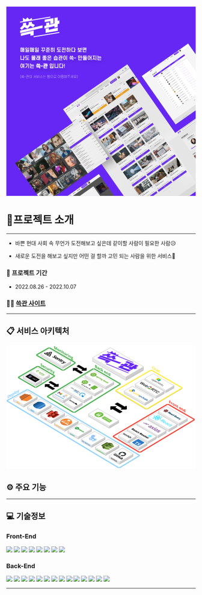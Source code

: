 <img src="https://github.com/HH99-NearBy/HH99-NearBy-BE/blob/main/Images/ssggwanmain.png" alt="쓱관메인" width="650"></img><br/>

# 📢프로젝트 소개
<hr>

* 바쁜 현대 사회 속 무언가 도전해보고 싶은데 같이할 사람이 필요한 사람😥

* 새로운 도전을 해보고 싶지만 어떤 걸 할까 고민 되는 사람을 위한 서비스🙌


### 📆 프로젝트 기간

* 2022.08.26 - 2022.10.07

### 🏃‍♂ [쓱관 사이트](https://ssggwan.shop)

<hr>

## 📋 서비스 아키텍처
<img src="https://github.com/HH99-NearBy/HH99-NearBy-BE/blob/main/Images/image%20(2).png" alt="서비스아키텍처" width="650"></img><br/>


## ⚙ 주요 기능
<hr>

## 💻 기술정보
### Front-End
<p align=justify>
<img src="https://img.shields.io/badge/React-61DAFB?style=flat-square&logo=React&logoColor=000000"/>
<img src="https://img.shields.io/badge/React Query-FF4154?style=flat-square&logo=React Query&logoColor=000000"/>
<img src="https://img.shields.io/badge/React Router-CA4245?style=flat-square&logo=React Router&logoColor=000000"/>
<img src="https://img.shields.io/badge/TypeScript-3278C6?style=flat-square&logo=TypeScript&logoColor=ffffff"/>
<img src="https://img.shields.io/badge/styled-components-DB7093?style=flat-square&logo=styled-components&logoColor=ffffff"/>
<img src="https://img.shields.io/badge/Axios-5A29E4?style=flat-square&logo=Axios&logoColor=ffffff"/>
<img src="https://img.shields.io/badge/WebRTC-333333?style=flat-square&logo=WebRTC&logoColor=ffffff"/>
<img src="https://img.shields.io/badge/NGINX-009639?style=flat-square&logo=NGINX&logoColor=ffffff"/>
</p>


### Back-End
<p align=justify>
<img src="https://img.shields.io/badge/Spring-6DB33F?style=flat-square&logo=Spring&logoColor=white">
<img src="https://img.shields.io/badge/Spring boot-6DB33F?style=flat-square&logo=SpringBoot&logoColor=white">
<img src="https://img.shields.io/badge/Spring Security-6DB33F?style=flat-square&logo=Spring Security&logoColor=white">
<img src="https://img.shields.io/badge/WebRTC-333333?style=flat-square&logo=WebRTC&logoColor=white">
<img src="https://img.shields.io/badge/JWT-000000?style=flat-square&logo=JSON Web Tokens&logoColor=white">
<img src="https://img.shields.io/badge/QueryDSL-0769AD?style=flat-square&logo=jQuery&logoColor=white">
<img src="https://img.shields.io/badge/mysql-4479A1?style=flat-square&logo=mysql&logoColor=white">
<img src="https://img.shields.io/badge/aws-232F3E?style=flat-square&logo=Amazon AWS&logoColor=white">
<img src="https://img.shields.io/badge/RDS-527FFF?style=flat-square&logo=Amazon RDS&logoColor=white">
<img src="https://img.shields.io/badge/S3-569A31?style=flat-square&logo=Amazon S3&logoColor=white">
<img src="https://img.shields.io/badge/EC2-FF9900?style=flat-square&logo=Amazon EC2&logoColor=white">
<img src="https://img.shields.io/badge/Sentry-362D59?style=flat-square&logo=Sentry&logoColor=white">
<img src="https://img.shields.io/badge/Swagger-85EA2D?style=flat-square&logo=Swagger&logoColor=white">
<img src="https://img.shields.io/badge/GitHub actions-2088FF?style=flat-square&logo=GitHub actions&logoColor=white">
</p>





<hr>
